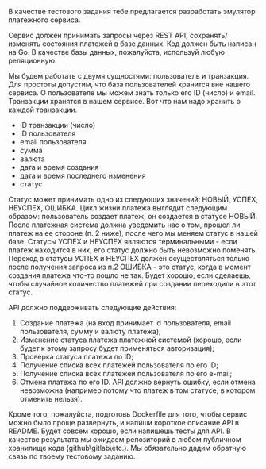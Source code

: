 В качестве тестового задания тебе предлагается разработать эмулятор платежного сервиса.

Сервис должен принимать запросы через REST API, сохранять/изменять состояния платежей в базе данных.
Код должен быть написан на Go. В качестве базы данных, пожалуйста, используй любую реляционную.

Мы будем работать с двумя сущностями: пользователь и транзакция. Для простоты допустим, что база пользователей хранится вне нашего сервиса. О пользователе мы можем знать только его ID (число) и email. Транзакции хранятся в нашем сервисе. Вот что нам надо хранить о каждой транзакции.

- ID транзакции (число)
- ID пользователя
- email пользователя
- сумма
- валюта
- дата и время создания
- дата и время последнего изменения
- статус

Статус может принимать одно из следующих значений: НОВЫЙ, УСПЕХ, НЕУСПЕХ, ОШИБКА.
Цикл жизни платежа выглядит следующим образом: пользователь создает платеж, он создается в статусе НОВЫЙ. После платежная система должна уведомить нас о том, прошел ли платеж на ее стороне (п. 2 ниже), после чего мы меняем статус в нашей базе.
Статусы УСПЕХ и НЕУСПЕХ являются терминальными - если платеж находится в них, его статус должно быть невозможно поменять. Переход в статусы УСПЕХ и НЕУСПЕХ должен осуществляться только после получения запроса из п.2
ОШИБКА - это статус, когда в момент создания платежа что-то пошло не так. Будет хорошо, если сделаешь, чтобы случайное количество платежей при создании переходили в этот статус.

API должно поддерживать следующие действия:

1. Создание платежа (на вход принимает id пользователя, email пользователя, сумму и валюту платежа);
2. Изменение статуса платежа платежной системой (хорошо, если будет к этому запросу будет применяться авторизация);
3. Проверка статуса платежа по ID;
4. Получение списка всех платежей пользователя по его ID;
5. Получение списка всех платежей пользователя по его e-mail;
6. Отмена платежа по его ID. API должно вернуть ошибку, если отмена невозможна (например потому что платеж в том статусе, в котором отменить нельзя).

Кроме того, пожалуйста, подготовь Dockerfile для того, чтобы сервис можно было проще развернуть, и напиши короткое описание API в README. Будет совсем хорошо, если напишешь тесты для API.
В качестве результата мы ожидаем репозиторий в любом публичном хранилище кода (github\gitlab\etc.). Мы обязательно дадим обратную связь по твоему тестовому заданию.
